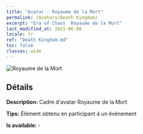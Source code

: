```yaml
---
title: "Avatar - Royaume de la Mort"
permalink: /Avatars/Death Kingdom/
excerpt: "Era of Chaos  Royaume de la Mort"
last_modified_at: 2021-06-08
locale: fr
ref: "Death Kingdom.md"
toc: false
classes: wide
---
```

 ![Royaume de la Mort](/images/a/avatarFrame_86.png)

## Détails

 **Description:** Cadre d'avatar Royaume de la Mort 

 **Tips:** Élément obtenu en participant à un événement 

 **Is available:**  - 

